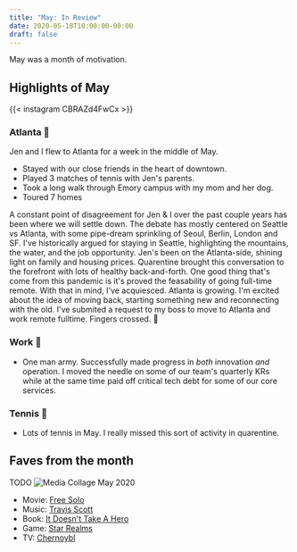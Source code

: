 ```yaml
---
title: "May: In Review"
date: 2020-05-18T10:00:00-00:00
draft: false
---
```


May was a month of motivation.

## Highlights of May

{{< instagram CBRAZd4FwCx >}}

### Atlanta 🍑

Jen and I flew to Atlanta for a week in the middle of May.

- Stayed with our close friends in the heart of downtown.
- Played 3 matches of tennis with Jen's parents.
- Took a long walk through Emory campus with my mom and her dog.
- Toured 7 homes

A constant point of disagreement for Jen & I over the past couple years has been where we will settle down. The debate has mostly centered on Seattle vs Atlanta, with some pipe-dream sprinkling of Seoul, Berlin, London and SF. I've historically argued for staying in Seattle, highlighting the mountains, the water, and the job opportunity. Jen's been on the Atlanta-side, shining light on family and housing prices. Quarentine brought this conversation to the forefront with lots of healthy back-and-forth. One good thing that's come from this pandemic is it's proved the feasability of going full-time remote. With that in mind, I've acquiesced. Atlanta is growing. I'm excited about the idea of moving back, starting something new and reconnecting with the old. I've submited a request to my boss to move to Atlanta and work remote fulltime. Fingers crossed. 🤞

### Work 💪

- One man army. Successfully made progress in *both* innovation *and* operation. I moved the needle on some of our team's quarterly KRs while at the same time paid off critical tech debt for some of our core services.

### Tennis 🎾

- Lots of tennis in May. I really missed this sort of activity in quarentine.

## Faves from the month

TODO
![Media Collage May 2020]()

- Movie: [Free Solo](https://www.youtube.com/watch?v=aSGFt6w0wok)
- Music: [Travis Scott](https://www.youtube.com/watch?v=A57B7B6w3kw)
- Book: [It Doesn't Take A Hero](https://www.amazon.com/dp/B01MYLUMR8/ref=dp-kindle-redirect?_encoding=UTF8&btkr=1)
- Game: [Star Realms](https://boardgamegeek.com/boardgame/36218/dominion)
- TV: [Chernoybl](https://www.youtube.com/watch?v=NVGuFdX5guE)

